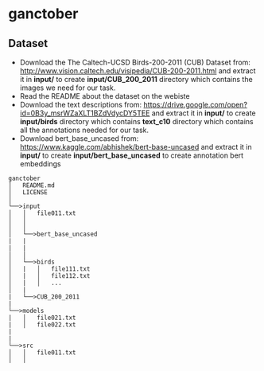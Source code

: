 # ganctober



## Dataset
- Download the The Caltech-UCSD Birds-200-2011 (CUB) Dataset from: http://www.vision.caltech.edu/visipedia/CUB-200-2011.html and extract it in <b>input/</b> to create <b>input/CUB_200_2011</b> directory which contains the images we need for our task.<br> 
- Read the README about the dataset on the webiste
- Download the text descriptions from: https://drive.google.com/open?id=0B3y_msrWZaXLT1BZdVdycDY5TEE and extract it in <b>input/</b> to create <b>input/birds</b> directory which contains <b>text_c10</b> directory which contains all the annotations needed for our task.<br>
- Download bert_base_uncased from: https://www.kaggle.com/abhishek/bert-base-uncased and extract it in <b>input/</b> to create <b>input/bert_base_uncased</b> to create annotation bert embeddings 
```
ganctober
│   README.md
│   LICENSE   
│
└──>input
│   │   file011.txt
│   │
│   │
│   └──>bert_base_uncased
|   |
|   |
│   │
│   └──>birds
│   |   │   file111.txt
│   |   │   file112.txt
│   |   │   ...
│   |    
|   └──>CUB_200_2011
|
└──>models
|   │   file021.txt
|   │   file022.txt
|
|
└──>src
│   │   file011.txt
│   │   
```